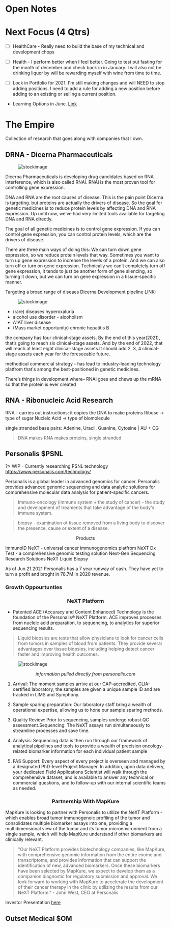 # Open Notes

# Next Focus (4 Qtrs)
- [ ] HealthCare - Really need to build the base of my technical and development chops
- [ ] Health - I perform better when I feel better. Going to test out fasting for the month of december and check back in in January. I will also not be drinking liquor by will be rewarding myself with wine from time to time. 

- [ ] Lock in Portfolio for 2021. I'm still making changes and will NEED to stop adding positions. I need to add a rule for adding a new position before adding to an existing or selling a current position. 

* Learning Options in June. [Link](https://www.youtube.com/watch?v=7PM4rNDr4oI)


# The Empire
Collection of research that goes along with companies that I own. 

## DRNA - Dicerna Pharmaceuticals

<figure>
    <img src="media/img/opennotes/DRNA/beb6.png" alt="stockimage" title="stockimage">
</figure>
Dicerna Pharmaceuticals is developing drug candidates based on RNA interference, which is also called RNAi. RNAi is the most proven tool for controlling gene expression.

DNA and RNA are the root causes of disease. This is the pain point Dicerna is targeting.
but proteins are actually the drivers of disease. So the goal for genetic medicines is to reduce protein levels by affecting DNA and RNA expression. Up until now, we’ve had very limited tools available for targeting DNA and RNA directly. 

The goal of all genetic medicines is to control gene expression. If you can control gene expression, you can control protein levels, which are the drivers of disease.

There are three main ways of doing this: We can turn down gene expression, so we reduce protein levels that way. Sometimes you want to turn up gene expression to increase the levels of a protein. And we can also turn off or turn on gene expression. Technically we can’t completely turn off gene expression, it tends to just be another form of gene silencing, so turning it down,  but we can turn on gene expression in a tissue-specific manner.

Targeting a broad range of diseaes
Dicerna Development pipeline [LINK](https://dicerna.com/pipeline/):

<figure>
    <img src="media/img/opennotes/DRNA/pipe.png" alt="stockimage" title="stockimage">
</figure>

- (rare) diseases hyperoxaluria
- alcohol use disorder - alcoholism
- A1AT liver disease
- (Mass market opportunity) chronic hepatitis B

the company has four clinical-stage assets. By the end of this year(2021), that’s going to reach six clinical-stage assets. And by the end of 2022, that will reach at least eight clinical-stage assets.It should add 2, 3, 4 clinical-stage assets each year for the foreseeable future. 

methodical commercial strategy -  has lead to industry-leading technology platfrom that's among the best-positioned in genetic medicines. 

There’s things in development where– RNAi goes and chews up the mRNA so that the protein is ever created

## RNA - Ribonucleic Acid  Research

RNA - carries out instructions: it copies the DNA to make proteins
Ribose -> type of sugar
Nucleic Acid -> type of biomolecule

single stranded base pairs: Adenine, Uracil, Guanine, Cytosine |  AU + CG

> DNA makes RNA makes proteins, single stranded


## Personalis $PSNL

?> WIP - Currently researching PSNL technology https://www.personalis.com/technology/

Personalis is a global leader in advanced genomics for cancer. Personalis provides advanced genomic sequencing and data analytic solutions for comprehensive molecular data analysis for patient-specific cancers. 

> Immuno-oncology (immune system + the study of cancer) - the study and development of treaments that take advantage of the body's immune system. 

> biopsy - examination of tissue removed from a living body to discover the presence, cause or extent of a disease. 


<center>Products</center>

ImmunoID NeXT - universal cancer immunogenomics platfrom
NeXT Dx Test - a comprehensive genomic testing solution
Next-Gen Sequencing Research Solutions
NeXT Liquid Biopsy

As of Jun.21.2021 Personalis has a 7 year runway of cash. They have yet to turn a profit and broght in 78.7M in 2020 revenue. 


### Growth Oppourtunties 

<center> <h3>NeXT Platform</h3> </center>

* Patented ACE (Accuracy and Content Enhanced) Technology is the foundation of the Personalis® NeXT Platform. ACE improves processes from nucleic acid preparation, to sequencing, to analytics for superior sequencing results.

> Liquid biopsies are tests that allow physicians to look for cancer cells from tumors in samples of blood from patients. They provide several advantages over tissue biopsies, including helping detect cancer faster and improving health outcomes.



<figure>
    <img src="media/img/opennotes/howitworks.png" alt="stockimage" title="stockimage">
</figure>

<center><i>information pulled directly from personalis.com</i></center>

1. Arrival: The moment samples arrive at our CAP-accredited, CLIA-certified laboratory, the samples are given a unique sample ID and are tracked in LIMS and Symphony.

1. Sample sparing preparation: Our laboratory staff bring a wealth of operational expertise, allowing us to hone our sample sparing methods.

1. Quality Review: Prior to sequencing, samples undergo robust QC assessment.Sequencing: The NeXT assays run simultaneously to streamline processes and save time.

1. Analysis: Sequencing data is then run through our framework of analytical pipelines and tools to provide a wealth of precision oncology-related biomarker information for each individual patient sample

1. FAS Support: Every aspect of every project is overseen and managed by a designated PhD-level Project Manager. In addition, upon data delivery, your dedicated Field Applications Scientist will walk through the comprehensive dataset, and is available to answer any technical or commercial questions, and to follow-up with our internal scientific teams as needed.

<center> <h3>Partnership With MapKure </h3></center>

MapKure is looking to partner with Personalis to utilize the NeXT Platform - which enables broad tumor immunogenoic profiling of the tumor and consolidates multiple biomarker assays into one, providing a multidimensional view of the tumor and its tumor microenvironment from a single sample, which will help MapKure understand if other biomarkers are clinically relevant. 

> "Our NeXT Platform provides biotechnology companies, like MapKure, with comprehensive genomic information from the entire exome and transcriptome, and provides information that can support the identification of new, advanced biomarkers. Once these biomarkers have been selected by MapKure, we expect to develop them as a companion diagnostic for regulatory submission and approval. We look forward to working with MapKure to accelerate the development of their cancer therapy in the clinic by utilizing the results from our NeXT Platform." - John West, CEO at Personalis

Investor Presentation [here](https://investors.personalis.com/static-files/402e4d71-5bb6-4427-8ad4-ffe10b1191a2)

## Outset Medical $OM

